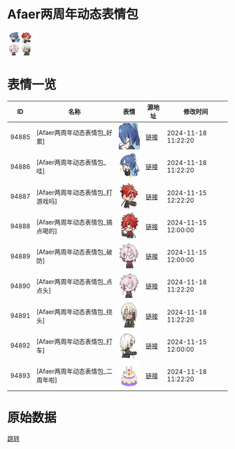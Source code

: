 # Afaer两周年动态表情包

<img src="./cover.png" height="60" alt="cover" />

# 表情一览

|ID|名称|表情|源地址|修改时间|
|----|----|----|----|----|
|94885|[Afaer两周年动态表情包_好累]|<img src="./pic/094885_%5BAfaer两周年动态表情包_好累%5D.gif" height="60" alt="好累"/>|[链接](https://i0.hdslb.com/bfs/garb/b8d4df8c45f91c6ec3ff3f3e2ae8b4941373b6aa.gif)|2024-11-18 11:22:20|
|94886|[Afaer两周年动态表情包_哇]|<img src="./pic/094886_%5BAfaer两周年动态表情包_哇%5D.gif" height="60" alt="哇"/>|[链接](https://i0.hdslb.com/bfs/garb/b47d85ad353e4798baa79fc719fcc09d59a7eeea.gif)|2024-11-18 11:22:20|
|94887|[Afaer两周年动态表情包_打游戏吗]|<img src="./pic/094887_%5BAfaer两周年动态表情包_打游戏吗%5D.gif" height="60" alt="打游戏吗"/>|[链接](https://i0.hdslb.com/bfs/garb/4c0341e7c0c4a7a9ae5f1ce760f53637dbe18052.gif)|2024-11-15 12:22:20|
|94888|[Afaer两周年动态表情包_搞点喝的]|<img src="./pic/094888_%5BAfaer两周年动态表情包_搞点喝的%5D.gif" height="60" alt="搞点喝的"/>|[链接](https://i0.hdslb.com/bfs/garb/a5cd1802fe876eb8b8845664f41d8116691506a3.gif)|2024-11-15 12:00:00|
|94889|[Afaer两周年动态表情包_破防]|<img src="./pic/094889_%5BAfaer两周年动态表情包_破防%5D.gif" height="60" alt="破防"/>|[链接](https://i0.hdslb.com/bfs/garb/4e75d6fa8ecfd26584c325cbcab2148802e5a0fc.gif)|2024-11-15 12:00:00|
|94890|[Afaer两周年动态表情包_点点头]|<img src="./pic/094890_%5BAfaer两周年动态表情包_点点头%5D.gif" height="60" alt="点点头"/>|[链接](https://i0.hdslb.com/bfs/garb/a62915feaf4cf9cc293fe9240157d91401744a51.gif)|2024-11-18 11:22:20|
|94891|[Afaer两周年动态表情包_挠头]|<img src="./pic/094891_%5BAfaer两周年动态表情包_挠头%5D.gif" height="60" alt="挠头"/>|[链接](https://i0.hdslb.com/bfs/garb/dfa6537060f5303eeb13df1bc909c452115b6b43.gif)|2024-11-18 11:22:20|
|94892|[Afaer两周年动态表情包_打车]|<img src="./pic/094892_%5BAfaer两周年动态表情包_打车%5D.gif" height="60" alt="打车"/>|[链接](https://i0.hdslb.com/bfs/garb/bdd75364403fed42294138244391844f3d8bd624.gif)|2024-11-15 12:00:00|
|94893|[Afaer两周年动态表情包_二周年啦]|<img src="./pic/094893_%5BAfaer两周年动态表情包_二周年啦%5D.gif" height="60" alt="二周年啦"/>|[链接](https://i0.hdslb.com/bfs/garb/73bebd20394f1ce55ba2e01af70b34e8c66cd8a1.gif)|2024-11-18 11:22:20|

# 原始数据

[跳转](./raw.json)

